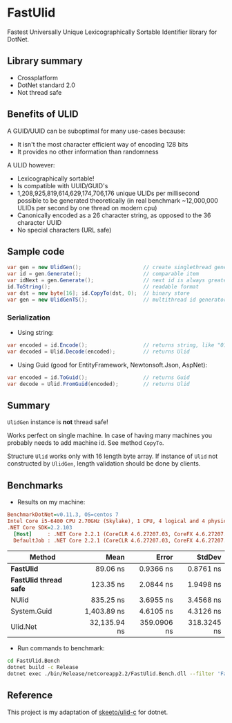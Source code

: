 # FastUlid

Fastest Universally Unique Lexicographically Sortable Identifier library for DotNet.

## Library summary

 * Crossplatform
 * DotNet standard 2.0
 * Not thread safe

## Benefits of ULID

A GUID/UUID can be suboptimal for many use-cases because:

 * It isn't the most character efficient way of encoding 128 bits
 * It provides no other information than randomness

A ULID however:

 * Lexicographically sortable!
 * Is compatible with UUID/GUID's
 * 1,208,925,819,614,629,174,706,176 unique ULIDs per millisecond possible to be generated theoretically (in real benchmark ~12,000,000 ULIDs per second by one thread on modern cpu)
 * Canonically encoded as a 26 character string, as opposed to the 36 character UUID
 * No special characters (URL safe)

## Sample code

```cs
var gen = new UlidGen();                    // create singlethread generator
var id = gen.Generate();                    // comparable item
var idNext = gen.Generate();                // next id is always greater: idNext > id
id.ToString();                              // readable format
var dst = new byte[16]; id.CopyTo(dst, 0);  // binary store
var gen = new UlidGenTS();                  // multithread id generator (thread safe)
```

### Serialization

 * Using string:
```cs
var encoded = id.Encode();                  // returns string, like "01D2RXZS981QZGSEYYFA4EQMRZ"
var decoded = Ulid.Decode(encoded);         // returns Ulid
```

 * Using Guid (good for EntityFramework, Newtonsoft.Json, AspNet):
```cs
var encoded = id.ToGuid();                  // returns Guid
var decode = Ulid.FromGuid(encoded);        // returns Ulid
```

## Summary

`UlidGen` instance is **not** thread safe!

Works perfect on single machine.
In case of having many machines you probably needs to add machine id.
See method `CopyTo`.

Structure `Ulid` works only with 16 length byte array.
If instance of `Ulid` not constructed by `UlidGen`, length validation should be done by clients.


## Benchmarks

 * Results on my machine:

``` ini
BenchmarkDotNet=v0.11.3, OS=centos 7
Intel Core i5-6400 CPU 2.70GHz (Skylake), 1 CPU, 4 logical and 4 physical cores
.NET Core SDK=2.2.103
  [Host]     : .NET Core 2.2.1 (CoreCLR 4.6.27207.03, CoreFX 4.6.27207.03), 64bit RyuJIT
  DefaultJob : .NET Core 2.2.1 (CoreCLR 4.6.27207.03, CoreFX 4.6.27207.03), 64bit RyuJIT
```

|                 Method |         Mean |       Error |      StdDev |
|----------------------- |-------------:|------------:|------------:|
|               **FastUlid** |     89.06 ns |   0.9366 ns |   0.8761 ns |
| **FastUlid thread safe** |    123.35 ns |   2.0844 ns |   1.9498 ns |
|                  NUlid |    835.25 ns |   3.6955 ns |   3.4568 ns |
|            System.Guid |  1,403.89 ns |   4.6105 ns |   4.3126 ns |
|               Ulid.Net | 32,135.94 ns | 359.0906 ns | 318.3245 ns |


 * Run commands to benchmark:
 
```sh
cd FastUlid.Bench
dotnet build -c Release
dotnet exec ./bin/Release/netcoreapp2.2/FastUlid.Bench.dll --filter 'FastUlid.*'
```

## Reference

This project is my adaptation of [skeeto/ulid-c](https://github.com/skeeto/ulid-c) for dotnet.